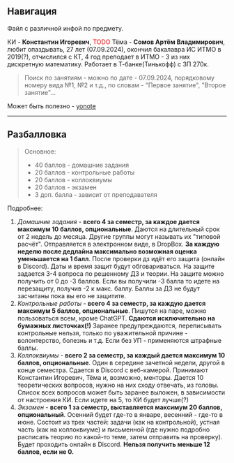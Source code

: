 ## Навигация

Файл с различной инфой по предмету.

КИ - **Константин Игоревич**, <span style="color: red;">TODO</span>
Тёма - **Сомов Артём Владимирович**, любит опаздывать, 27 лет (07.09.2024), окончил бакалавра ИС ИТМО в 2019(?), отчислился с КТ, 4 год преподает в ИТМО - 3 из них дискретную математику. Работает в Т-банке(Тинькофф) с ЗП 270к.

>Поиск по занятиям - можно по дате - 07.09.2024, порядковому номеру вида №1, №2 и т.д., по словам - "Первое занятие", "Второе занятие"...

Может быть полезно - [yonote](https://dm-aisd.yonote.ru/share/itmo_dm_aisd)

---
## Разбалловка

>Основное:
> - 40 баллов - домашние задания
> - 20 баллов - контрольные работы
> - 20 баллов - коллоквиумы
> - 20 баллов - экзамен
> - 3 доп. балла - зависит от преподавателя

Подробнее:
1. *Домашние задания* - **всего 4 за семестр, за каждое дается максимум 10 баллов, опциональные**. Даются на длительный срок от 2 недель до месяца. Другие группы могут называть их "типовой расчёт". Отправляется в электронном виде, в DropBox. **За каждую неделю после дедлайна максимально возможная оценка уменьшается на 1 балл**. После проверки дз идёт его защита (онлайн в Discord). Даты и время защит будут обговариваться. На защите задается 3-4 вопроса по решенному ДЗ и теории. На защите можно получить от 0 до -3 баллов. Если вы получили -3 балла то идете на перезащиту, получив -2 к макс. баллу. Баллы за ДЗ не будут засчитаны пока вы его не защитите.
2. *Контрольные работы* - **всего 4 за семестр, за каждую дается максимум 5 баллов, опциональные**. Пишутся на паре, можно пользоваться всем, кроме ChatGPT. **Сдаются исключительно на бумажных листочках(!)** Заранее предупреждаются, переписывать контрольные нельзя, только по уважительной причине - волонтерство, болезнь и т.д. Если без УП - применяются штрафные баллы.
3. _Коллоквиумы_ - **всего 2 за семестр, за каждый дается максимум 10 баллов, опциональные**. Один в середине зачетной недели, другой в конце семестра. Сдается в Discord с веб-камерой. Принимают Константин Игоревич, Тёма и, возможно, менторы. Дается 10 теоретических вопросов, нужно на них сходу отвечать, из головы. Список всех вопросов может быть заранее выложен, в зависимости от настроения КИ. Если идете на 5, то КИ будет лучше(?)
4. _Экзамен_ - **всего 1 за семестр, выставляется максимум 20 баллов, опциональный**. Осенний будет где-то в январе, весенний - где-то в июне. Состоит из трех частей: задачи (как на контрольной), устная часть (как на коллоквиуме) и письменной (где нужно подробно расписать теорию по какой-то теме, затем отправить на проверку). Будет проходить онлайн в Discord. **Нельзя получить меньше 12 баллов, если не 0.**
